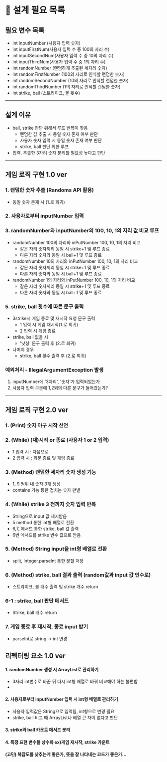 # 🚀 설계 필요 목록

## 필요 변수 목록

- int inputNumber (사용자 입력 숫자)
- int inputFirstNum(사용자 입력 수 중 100의 자리 수)
- int inputSecondNum(사용자 입력 수 중 10의 자리 수)
- int inputThirdNum(사용자 입력 수 중 1의 자리 수)
- int randomNumber (랜덤하게 추출된 세자리 숫자)
- int randomFirstNumber (100의 자리로 인식할 랜덤한 숫자)
- int randomSecondNumber (10의 자리로 인식할 랜덤한 숫자)
- int randomThirdNumber (1의 자리로 인식할 랜덤한 숫자)
- int strike, ball (스트라이크, 볼 횟수)

------------------------------------

## 설계 이유

- ball, strike 판단 위해서 루프 반복이 잦음
    + 랜덤한 값 추출 시 동일 숫자 존재 여부 판단
    + 사용자 숫자 입력 시 동일 숫자 존재 여부 판단
    + strike, ball 판단 위한 루프
- 입력, 추출한 3자리 숫자 분리할 필요성 높다고 판단

- ---------------------------------------

## 게임 로직 구현 1.0 ver

### 1. 랜덤한 숫자 추출 (Randoms API 활용)

+ 동일 숫자 존재 시 (1.로 회귀)

### 2. 사용자로부터 inputNumber 입력

### 3. randomNumber와 inputNumber의 100, 10, 1의 자리 값 비교 루프

+ randomNumber 100의 자리와 inPutNumber 100, 10, 1의 자리 비교
    + 같은 자리 숫자끼리 동일 시 strike+1 및 루프 종료
    + 다른 자리 숫자와 동일 시 ball+1 및 루프 종료
+ randomNumber 10의 자리와 inPutNumber 100, 10, 1의 자리 비교
    + 같은 자리 숫자끼리 동일 시 strike+1 및 루프 종료
    + 다른 자리 숫자와 동일 시 ball+1 및 루프 종료
+ randomNumber 1의 자리와 inPutNumber 100, 10, 1의 자리 비교
    + 같은 자리 숫자끼리 동일 시 strike+1 및 루프 종료
    + 다른 자리 숫자와 동일 시 ball+1 및 루프 종료

### 5. strike, ball 횟수에 따른 문구 출력

+ 3strike시 게임 종료 및 재시작 요청 문구 출력
    + 1 입력 시 게임 재시작(1.로 회귀)
    + 2 입력 시 게임 종료
+ strike, ball 없을 시
    + '낫싱' 문구 출력 후 (2.로 회귀)
+ 나머지 경우
    + strike, ball 횟수 출력 후 (2.로 회귀)

### 예외처리 - IllegalArgumentException 발생

1. inputNumber에 '3자리', '숫자'가 입력되었는가
2. 사용자 입력 구문에 1,2외의 다른 문구가 들어갔는가?

-------------------------------------------

## 게임 로직 구현 2.0 ver

### 1. (Print) 숫자 야구 시작 선언

### 2. (While) (재)시작 or 종료 (사용자 1 or 2 입력)

+ 1 입력 시 : 다음으로
+ 2 입력 시 : 회문 종료 및 게임 종료

### 3. (Method) 랜덤한 세자리 숫자 생성 기능

+ 1, 9 범위 내 숫자 3개 생성
+ contains 기능 통한 겹치는 숫자 판별

### 4. (While) strike 3 전까지 숫자 입력 반복

+ String으로 input 값 제시받음
+ 5 method 통한 int형 배열로 전환
+ 6,7, 메서드 통한 strike, ball 값 출력
+ 6번 메서드를 strike 변수 값으로 받음

### 5. (Method) String input을 int형 배열로 전환

+ split, Integer.parseInt 통한 분할 저장

### 6. (Method) strike, ball 결과 출력 (random값과 input 값 인수로)

+ 스트라이크, 볼 개수 출력 및 strike 개수 return

### 6-1 : strike, ball 판단 메서드

+ Strike, ball 개수 return

### 7. 게임 종료 후 재시작, 종료 input 받기

+ parseInt로 string -> int 변경

## 리펙터링 요소 1.0 ver

#### 1. randomNumber 생성 시 ArrayList로 관리하기

+ 3자리 int변수로 바꾼 뒤 다시 int형 배열로 바꿔 비교해야 하는 불편함
+

#### 2. 사용자로부터 inputNumber 입력 시 int형 배열로 관리하기

+ 사용자 입력값은 String으로 입력됨, int형으로 변경 필요
+ strike, ball 비교 때 ArrayList나 배열 큰 차이 없다고 판단

#### 3. strike와 ball 카운트 메서드 분리

#### 4. 특정 표현 변수들 상수화 ex)게임 재시작, strike 카운트

#### (고민) 복잡도를 낮추는게 좋은가, 뜻을 잘 나타내는 코드가 좋은가...